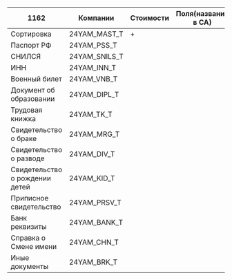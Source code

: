
| 1162                           | Компании      | Стоимости | Поля(названия в СА) | Настройки |
| ------------------------------ | ------------- | --------- | ------------------- | --------- |
| Сортировка                     | 24YAM_MAST_T  | +         |                     |           |
| Паспорт РФ                     | 24YAM_PSS_T   |           |                     |           |
| СНИЛСЯ                         | 24YAM_SNILS_T |           |                     |           |
| ИНН                            | 24YAM_INN_T   |           |                     |           |
| Военный билет                  | 24YAM_VNB_T   |           |                     |           |
| Документ об образовании        | 24YAM_DIPL_T  |           |                     |           |
| Трудовая книжка                | 24YAM_TK_T    |           |                     |           |
| Свидетельство о браке          | 24YAM_MRG_T   |           |                     |           |
| Свидетельство о разводе        | 24YAM_DIV_T   |           |                     |           |
| Свидетельство о рождении детей | 24YAM_KID_T   |           |                     |           |
| Приписное свидетельство        | 24YAM_PRSV_T  |           |                     |           |
| Банк реквизиты                 | 24YAM_BANK_T  |           |                     |           |
| Справка о Смене имени          | 24YAM_CHN_T   |           |                     |           |
| Иные документы                 | 24YAM_BRK_T   |           |                     |           |
